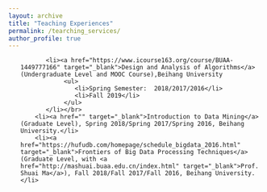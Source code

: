 ```yaml
---
layout: archive
title: "Teaching Experiences"
permalink: /tearching_services/
author_profile: true
---
```


<ul>

           <li><a href="https://www.icourse163.org/course/BUAA-1449777166" target="_blank">Design and Analysis of Algorithms</a> (Undergraduate Level and MOOC Course),Beihang University
                <ul>
                   <li>Spring Semester:  2018/2017/2016</li>
                   <li>Fall 2019</li>        
                </ul>
           </li></br>
        <li><a href="" target="_blank">Introduction to Data Mining</a> (Graduate Level), Spring 2018/Spring 2017/Spring 2016, Beihang University.</li>
        <li><a href="https://hufudb.com/homepage/schedule_bigdata_2016.html" target="_blank">Frontiers of Big Data Processing Techniques</a> (Graduate Level, with <a href="http://mashuai.buaa.edu.cn/index.html" target="_blank">Prof. Shuai Ma</a>), Fall 2018/Fall 2017/Fall 2016, Beihang University.</li>
</ul>
